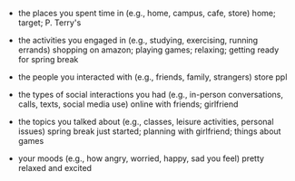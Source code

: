 
- the places you spent time in (e.g., home, campus, cafe, store)
home; target; P. Terry's

- the activities you engaged in (e.g., studying, exercising, running errands)
shopping on amazon; playing games; relaxing; getting ready for spring break

- the people you interacted with (e.g., friends, family, strangers)
store ppl

- the types of social interactions you had (e.g., in-person conversations, calls, texts, social media use)
online with friends; girlfriend

- the topics you talked about (e.g., classes, leisure activities, personal issues)
spring break just started; planning with girlfriend; things about games

- your moods (e.g., how angry, worried, happy, sad you feel)
pretty relaxed and excited

